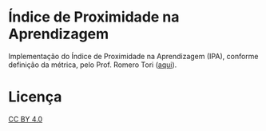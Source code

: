 # Índice de Proximidade na Aprendizagem

Implementação do Índice de Proximidade na Aprendizagem (IPA), conforme definição da métrica, pelo Prof. Romero Tori ([aqui](http://www.lbd.dcc.ufmg.br/colecoes/rbie/10/2/001.pdf)).

# Licença
[CC BY 4.0](https://creativecommons.org/licenses/by/4.0/)
